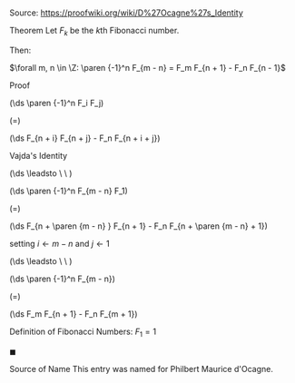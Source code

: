 # 

Source: https://proofwiki.org/wiki/D%27Ocagne%27s_Identity

Theorem
Let $F_k$ be the $k$th Fibonacci number.

Then:

$\forall m, n \in \Z: \paren {-1}^n F_{m - n} = F_m F_{n + 1} - F_n F_{n - 1}$


Proof













\(\ds \paren {-1}^n F_i F_j\)

\(=\)







\(\ds F_{n + i} F_{n + j} - F_n F_{n + i + j}\)





Vajda's Identity








\(\ds \leadsto \ \ \)





\(\ds \paren {-1}^n F_{m - n} F_1\)

\(=\)







\(\ds F_{n + \paren {m - n} } F_{n + 1} - F_n F_{n + \paren {m - n} + 1}\)





setting $i \gets m - n$ and $j \gets 1$








\(\ds \leadsto \ \ \)





\(\ds \paren {-1}^n F_{m - n}\)

\(=\)







\(\ds F_m F_{n + 1} - F_n F_{m + 1}\)





Definition of Fibonacci Numbers: $F_1 = 1$



$\blacksquare$


Source of Name
This entry was named for Philbert Maurice d'Ocagne.





